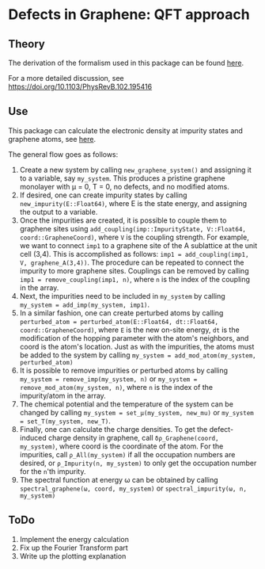 # Defects in Graphene: QFT approach

## Theory

The derivation of the formalism used in this package can be found [here](https://github.com/rodinalex/graphene-QFT-defects/blob/main/Theory/Theory.pdf).

For a more detailed discussion, see https://doi.org/10.1103/PhysRevB.102.195416

## Use

This package can calculate the electronic density at impurity states and graphene atoms, see [here](https://github.com/rodinalex/graphene-QFT-defects/blob/main/example/example.jl).

The general flow goes as follows:
1. Create a new system by calling `new_graphene_system()` and assigning it to a variable, say `my_system`. This produces a pristine graphene monolayer with μ = 0, T = 0, no defects, and no modified atoms.
2. If desired, one can create impurity states by calling `new_impurity(E::Float64)`, where E is the state energy, and assigning the output to a variable.
3. Once the impurities are created, it is possible to couple them to graphene sites using `add_coupling(imp::ImpurityState, V::Float64, coord::GrapheneCoord)`, where `V` is the coupling strength. For example, we want to connect `imp1` to a graphene site of the A sublattice at the unit cell (3,4). This is accomplished as follows: `imp1 = add_coupling(imp1, V, graphene_A(3,4))`. The procedure can be repeated to connect the impurity to more graphene sites. Couplings can be removed by calling `imp1 = remove_coupling(imp1, n)`, where `n` is the index of the coupling in the array.
4. Next, the impurities need to be included in `my_system` by calling `my_system = add_imp(my_system, imp1)`.
5. In a similar fashion, one can create perturbed atoms by calling `perturbed_atom = perturbed_atom(E::Float64, dt::Float64, coord::GrapheneCoord)`, where `E` is the new on-site energy, `dt` is the modification of the hopping parameter with the atom's neighbors, and coord is the atom's location. Just as with the impurities, the atoms must be added to the system by calling `my_system = add_mod_atom(my_system, perturbed_atom)`
6. It is possible to remove impurities or perturbed atoms by calling `my_system = remove_imp(my_system, n)` or `my_system = remove_mod_atom(my_system, n)`, where `n` is the index of the impurity/atom in the array.
7. The chemical potential and the temperature of the system can be changed by calling `my_system = set_μ(my_system, new_mu)` or `my_system = set_T(my_system, new_T)`.
8. Finally, one can calculate the charge densities. To get the defect-induced charge density in graphene, call `δρ_Graphene(coord, my_system)`, where coord is the coordinate of the atom. For the impurities, call `ρ_All(my_system)` if all the occupation numbers are desired, or `ρ_Impurity(n, my_system)` to only get the occupation number for the `n`'th impurity.
9. The spectral function at energy ω can be obtained by calling `spectral_graphene(ω, coord, my_system)` or `spectral_impurity(ω, n, my_system)`

## ToDo

1. Implement the energy calculation
2. Fix up the Fourier Transform part
3. Write up the plotting explanation
